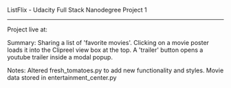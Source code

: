 ListFlix - Udacity Full Stack Nanodegree Project 1
***************************************************************

Project live at:

Summary: 
Sharing a list of 'favorite movies'. Clicking on a movie poster loads it into the Clipreel view box at the top.
A 'trailer' button opens a youtube trailer inside a modal popup.

Notes:
Altered fresh_tomatoes.py to add new functionality and styles.
Movie data stored in entertainment_center.py
